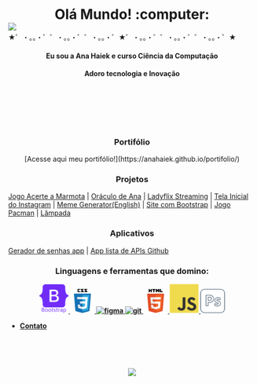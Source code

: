 <h1 align="center">Olá Mundo! :computer: <img align="left" src="https://github.com/anahaiek/anahaiek/assets/88678265/85b6ec08-ef37-4604-adfb-eea109d2bf11" width=250px /></h1> 

★゜・。。・゜゜・。。・゜゜・。。・゜★゜・。。・゜゜・。。・゜゜・。。・゜★


<p align="center">
<h4 align="center">Eu sou a Ana Haiek e curso Ciência da Computação </h4>
<h4 align="center">Adoro tecnologia e Inovação</h4>
</p> 
 &nbsp;
   
 &nbsp;
   
 &nbsp;  
 <p align="center">

</p>
<h3 align="center">Portifólio</h3>

 <center> <a>[Acesse aqui meu portifólio!](https://anahaiek.github.io/portifolio/) </a> </center>

<h3 align="center">Projetos</h3>

  <a align="center"> [Jogo Acerte a Marmota](https://anahaiek.github.io/whackaMole)</a> |  <a align="right">[Oráculo de Ana](https://anahaiek.github.io/oraculodeana/)</a>
 | <a align="center"> [Ladyflix Streaming](https://anahaiek.github.io/clone-da-netflix-o-ladyflix/)</a> | <a align="right">[Tela Inicial do Instagram](https://anahaiek.github.io/tela-inicial-instagram/)</a>
 | <a align="center"> [Meme Generator(English)](https://anahaiek.github.io/MemeGenerator/)</a>  |  <a align="right">[Site com Bootstrap](https://anahaiek.github.io/pagina-web-com-bootstrap/)</a> 
 |  <a align="right">[Jogo Pacman](https://anahaiek.github.io/pacman/)</a> |  <a align="right">[Lâmpada](https://anahaiek.github.io/lampada/)</a> 

<h3 align="center">Aplicativos</h3>

 <a align="center">[Gerador de senhas app](https://github.com/anahaiek/geradorsenhaapp)</a> | <a align="center">[App lista de APIs Github](https://github.com/anahaiek/appscrolllistgithub)</a> 


<h3 align="center">Linguagens e ferramentas que domino:</h3>

<b>
 
<p align="center"> <a href="https://getbootstrap.com" target="_blank" rel="noreferrer"> <img src="https://raw.githubusercontent.com/devicons/devicon/master/icons/bootstrap/bootstrap-plain-wordmark.svg" alt="bootstrap" width="60" height="60"/> </a> 
<a href="https://www.w3schools.com/css/" target="_blank" rel="noreferrer"> <img src="https://raw.githubusercontent.com/devicons/devicon/master/icons/css3/css3-original-wordmark.svg" alt="css3" width="50" height="50"/> </a> 
<a href="https://www.figma.com/" target="_blank" rel="noreferrer"> <img src="https://www.vectorlogo.zone/logos/figma/figma-icon.svg" alt="figma" width="50" height="50"/> </a> 
<a href="https://git-scm.com/" target="_blank" rel="noreferrer"> <img src="https://www.vectorlogo.zone/logos/git-scm/git-scm-icon.svg" alt="git" width="50" height="50"/> </a> 
<a href="https://www.w3.org/html/" target="_blank" rel="noreferrer"> <img src="https://raw.githubusercontent.com/devicons/devicon/master/icons/html5/html5-original-wordmark.svg" alt="html5" width="50" height="50"/> </a> 
<a href="https://developer.mozilla.org/en-US/docs/Web/JavaScript" target="_blank" rel="noreferrer"> <img src="https://raw.githubusercontent.com/devicons/devicon/master/icons/javascript/javascript-original.svg" alt="javascript" width="60" height="60"/> </a>
<a href="https://www.photoshop.com/en" target="_blank" rel="noreferrer"> <img src="https://raw.githubusercontent.com/devicons/devicon/master/icons/photoshop/photoshop-line.svg" alt="photoshop" width="50" height="50"/> </a>



</p>

* <a align="right">[Contato](https://www.linkedin.com/in/anahaiek/)</a> 
 
 &nbsp;
   
 &nbsp;
   
 
 <p align ="center">
<img align="center" src="https://github.com/anahaiek/anahaiek/assets/88678265/bfa50ce8-9bb2-4761-91fe-90be97790cd6" width=400px  />
 </p>

 
